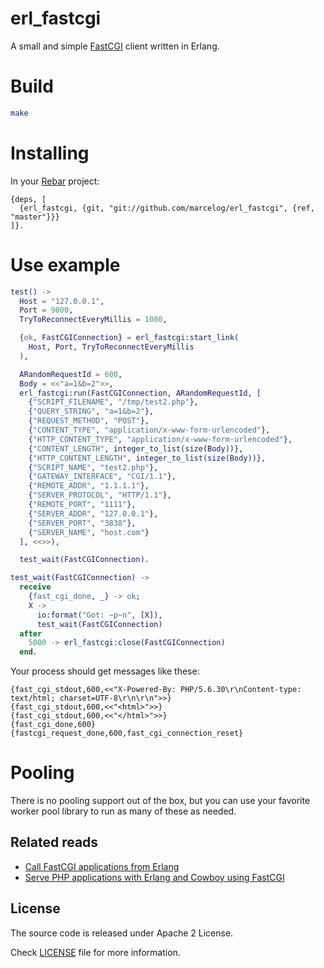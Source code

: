 erl_fastcgi
===========

A small and simple [FastCGI](https://web.archive.org/web/20160119141816/http://www.fastcgi.com/drupal/node/6?q=node%2F22#S3.3)
client written in Erlang.

# Build

```bash
make
```

# Installing
In your <a href="http://www.rebar3.org/">Rebar</a> project:

```
{deps, [
  {erl_fastcgi, {git, "git://github.com/marcelog/erl_fastcgi", {ref, "master"}}}
]}.
```

# Use example
```erlang
test() ->
  Host = "127.0.0.1",
  Port = 9000,
  TryToReconnectEveryMillis = 1000,

  {ok, FastCGIConnection} = erl_fastcgi:start_link(
    Host, Port, TryToReconnectEveryMillis
  ),

  ARandomRequestId = 600,
  Body = <<"a=1&b=2">>,
  erl_fastcgi:run(FastCGIConnection, ARandomRequestId, [
    {"SCRIPT_FILENAME", "/tmp/test2.php"},
    {"QUERY_STRING", "a=1&b=2"},
    {"REQUEST_METHOD", "POST"},
    {"CONTENT_TYPE", "application/x-www-form-urlencoded"},
    {"HTTP_CONTENT_TYPE", "application/x-www-form-urlencoded"},
    {"CONTENT_LENGTH", integer_to_list(size(Body))},
    {"HTTP_CONTENT_LENGTH", integer_to_list(size(Body))},
    {"SCRIPT_NAME", "test2.php"},
    {"GATEWAY_INTERFACE", "CGI/1.1"},
    {"REMOTE_ADDR", "1.1.1.1"},
    {"SERVER_PROTOCOL", "HTTP/1.1"},
    {"REMOTE_PORT", "1111"},
    {"SERVER_ADDR", "127.0.0.1"},
    {"SERVER_PORT", "3838"},
    {"SERVER_NAME", "host.com"}
  ], <<>>),

  test_wait(FastCGIConnection).

test_wait(FastCGIConnection) ->
  receive
    {fast_cgi_done, _} -> ok;
    X ->
      io:format("Got: ~p~n", [X]),
      test_wait(FastCGIConnection)
  after
    5000 -> erl_fastcgi:close(FastCGIConnection)
  end.
```

Your process should get messages like these:
```
{fast_cgi_stdout,600,<<"X-Powered-By: PHP/5.6.30\r\nContent-type: text/html; charset=UTF-8\r\n\r\n">>}
{fast_cgi_stdout,600,<<"<html>">>}
{fast_cgi_stdout,600,<<"</html>">>}
{fast_cgi_done,600}
{fastcgi_request_done,600,fast_cgi_connection_reset}
```

# Pooling
There is no pooling support out of the box, but you can use your favorite worker
pool library to run as many of these as needed.

## Related reads
* [Call FastCGI applications from Erlang](http://marcelog.github.io/articles/erlang_fastcgi_client.html)
* [Serve PHP applications with Erlang and Cowboy using FastCGI](http://marcelog.github.io/articles/erlang_cowboy_php_fastcgi.html)

## License
The source code is released under Apache 2 License.

Check [LICENSE](https://github.com/marcelog/erl_fastcgi/blob/master/LICENSE) file for more information.
